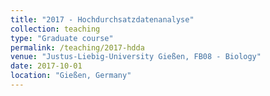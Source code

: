 ```yaml
---
title: "2017 - Hochdurchsatzdatenanalyse"
collection: teaching
type: "Graduate course"
permalink: /teaching/2017-hdda
venue: "Justus-Liebig-University Gießen, FB08 - Biology"
date: 2017-10-01
location: "Gießen, Germany"
---
```


